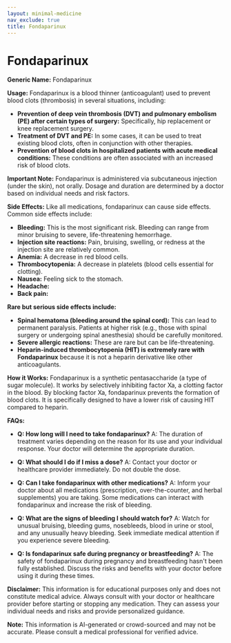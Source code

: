 ```yaml
---
layout: minimal-medicine
nav_exclude: true
title: Fondaparinux
---
```


# Fondaparinux

**Generic Name:** Fondaparinux

**Usage:** Fondaparinux is a blood thinner (anticoagulant) used to prevent blood clots (thrombosis) in several situations, including:

* **Prevention of deep vein thrombosis (DVT) and pulmonary embolism (PE) after certain types of surgery:**  Specifically, hip replacement or knee replacement surgery.
* **Treatment of DVT and PE:** In some cases, it can be used to treat existing blood clots, often in conjunction with other therapies.
* **Prevention of blood clots in hospitalized patients with acute medical conditions:** These conditions are often associated with an increased risk of blood clots.

**Important Note:** Fondaparinux is administered via subcutaneous injection (under the skin), not orally.  Dosage and duration are determined by a doctor based on individual needs and risk factors.

**Side Effects:** Like all medications, fondaparinux can cause side effects.  Common side effects include:

* **Bleeding:** This is the most significant risk.  Bleeding can range from minor bruising to severe, life-threatening hemorrhage.
* **Injection site reactions:** Pain, bruising, swelling, or redness at the injection site are relatively common.
* **Anemia:**  A decrease in red blood cells.
* **Thrombocytopenia:** A decrease in platelets (blood cells essential for clotting).
* **Nausea:**  Feeling sick to the stomach.
* **Headache:**
* **Back pain:**


**Rare but serious side effects include:**

* **Spinal hematoma (bleeding around the spinal cord):** This can lead to permanent paralysis.  Patients at higher risk (e.g., those with spinal surgery or undergoing spinal anesthesia) should be carefully monitored.
* **Severe allergic reactions:**  These are rare but can be life-threatening.
* **Heparin-induced thrombocytopenia (HIT) is extremely rare with Fondaparinux** because it is not a heparin derivative like other anticoagulants.


**How it Works:** Fondaparinux is a synthetic pentasaccharide (a type of sugar molecule). It works by selectively inhibiting factor Xa, a clotting factor in the blood. By blocking factor Xa, fondaparinux prevents the formation of blood clots.  It is specifically designed to have a lower risk of causing HIT compared to heparin.


**FAQs:**

* **Q: How long will I need to take fondaparinux?** A: The duration of treatment varies depending on the reason for its use and your individual response. Your doctor will determine the appropriate duration.

* **Q: What should I do if I miss a dose?** A: Contact your doctor or healthcare provider immediately.  Do not double the dose.

* **Q: Can I take fondaparinux with other medications?** A:  Inform your doctor about all medications (prescription, over-the-counter, and herbal supplements) you are taking.  Some medications can interact with fondaparinux and increase the risk of bleeding.

* **Q: What are the signs of bleeding I should watch for?** A:  Watch for unusual bruising, bleeding gums, nosebleeds, blood in urine or stool, and any unusually heavy bleeding.  Seek immediate medical attention if you experience severe bleeding.

* **Q:  Is fondaparinux safe during pregnancy or breastfeeding?** A: The safety of fondaparinux during pregnancy and breastfeeding hasn't been fully established.  Discuss the risks and benefits with your doctor before using it during these times.


**Disclaimer:** This information is for educational purposes only and does not constitute medical advice.  Always consult with your doctor or healthcare provider before starting or stopping any medication.  They can assess your individual needs and risks and provide personalized guidance.


**Note:** This information is AI-generated or crowd-sourced and may not be accurate. Please consult a medical professional for verified advice.